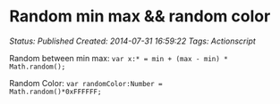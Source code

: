 # Random min max && random color

_Status: Published_
_Created: 2014-07-31 16:59:22_
_Tags: Actionscript_

Random between min max:
<code>var x:* = min + (max - min) * Math.random();</code>

Random Color:
<code>var randomColor:Number = Math.random()*0xFFFFFF;</code>
